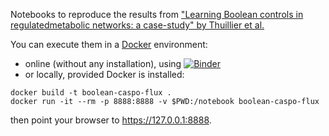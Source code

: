 
Notebooks to reproduce the results from ["Learning Boolean controls in regulatedmetabolic networks: a case-study" by Thuillier et al.](https://hal.archives-ouvertes.fr/hal-03207589)

You can execute them in a [Docker](https://docker.io) environment:
* online (without any installation), using [![Binder](https://mybinder.org/badge_logo.svg)](https://mybinder.org/v2/gh/bioasp/boolean-caspo-flux/main)
* or locally, provided Docker is installed:
```
docker build -t boolean-caspo-flux .
docker run -it --rm -p 8888:8888 -v $PWD:/notebook boolean-caspo-flux
```
then point your browser to https://127.0.0.1:8888.
